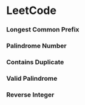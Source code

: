 # LeetCode

### Longest Common Prefix

### Palindrome Number

### Contains Duplicate

### Valid Palindrome

### Reverse Integer
